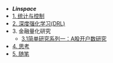 - ***Linspace***
- [1. 统计与控制](stat_control/stat_control)
- [2. 深度强化学习(DRL)](DRL/DRL)
- 3\. 金融量化研究
   * [3.1简单研究系列一：A股开户数研究](quant/account)
- [4. 思考](thought/thought)
- [5. 随笔](record/record)

